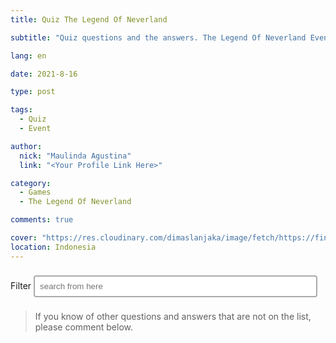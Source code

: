```yaml
---
title: Quiz The Legend Of Neverland

subtitle: "Quiz questions and the answers. The Legend Of Neverland Event."

lang: en

date: 2021-8-16

type: post

tags:
  - Quiz
  - Event

author:
  nick: "Maulinda Agustina"
  link: "<Your Profile Link Here>"

category:
  - Games
  - The Legend Of Neverland

comments: true

cover: "https://res.cloudinary.com/dimaslanjaka/image/fetch/https://findurthing.com/wp-content/uploads/2021/01/SCENIC-QUIZ.jpg"
location: Indonesia
---
```


<style>
[id*="questions-filter"] li:not([data-id]) {
  display: none;
}

[id*="questions"] li {
  display: block;
  /*text-transform: lowercase;*/
}

[id*="questions"] li:first-letter {
  text-transform: uppercase;
}

input[type="text"] {
  width: 90%;
  border: 2px solid #aaa;
  border-radius: 4px;
  margin: 8px 0;
  outline: none;
  padding: 8px;
  box-sizing: border-box;
  transition: 0.3s;
  display: inline-block;
}

input[type="text"]:focus {
  border-color: dodgerBlue;
  box-shadow: 0 0 8px 0 dodgerBlue;
}
</style>

<div class="container">
  <label for="search-questions">Filter</label>
  <input autocomplete="chrome-off" type="text" id="search-questions" class="form-control" placeholder="search from here">
</div>

<ul id="questions">
  <!-- include Quiz/quiz.txt -->
</ul>

<blockquote>
  If you know of other questions and answers that are not on the list, please comment below.
</blockquote>

<script>
loadJScript(
  "https://cdnjs.cloudflare.com/ajax/libs/jquery/3.6.0/jquery.min.js",
  jQueryMethod
);

//this function will work cross-browser for loading scripts asynchronously
function loadJScript(src, callback) {
  var s, r, t;
  r = false;
  s = document.createElement("script");
  s.type = "text/javascript";
  s.src = src;
  s.onload = s.onreadystatechange = function () {
    //console.log( this.readyState ); //uncomment this line to see which ready states are called.
    if (!r && (!this.readyState || this.readyState == "complete")) {
      r = true;
      callback();
    }
  };
  t = document.getElementsByTagName("script")[0];
  t.parentNode.insertBefore(s, t);
}

function escapeRegExp(string) {
  return string.replace(/[.*+?^${}()|[\]\\]/g, "\\$&"); // $& means the whole matched string
}

const quizUrl =
  "https://dimaslanjaka-cors.herokuapp.com/https://raw.githubusercontent.com/dimaslanjaka/dimaslanjaka.github.io/compiler/src-posts/The%20Legend%20Of%20Neverland/Quiz/quiz.txt";
let quizSrc = [];

function jQueryMethod() {
  const processLi = function () {
    // ul questions
    const questions = document.getElementById("questions");
    const inputSearch = document.getElementById("search-questions");

    jQuery("#search-questions").keyup(function () {
      var filter = jQuery(this).val();
      let listQuiz = jQuery("ul[id*='questions'] li");
      listQuiz.each(function (index) {
        const searchWild =
          jQuery(this)
            .text()
            .search(new RegExp(escapeRegExp(filter), "gmi")) < 0;
        const searchFirst =
          jQuery(this)
            .text()
            .search(new RegExp("^" + escapeRegExp(filter), "gmi")) < 0;
        if (searchFirst) {
          jQuery(this).hide();
        } else {
          jQuery(this).show();
          // move to first position
          jQuery(this).prependTo(jQuery("ul[id*='questions']"));
        }
        if (searchWild) {
          jQuery(this).hide();
        } else {
          jQuery(this).show();
        }
      });
    });
  };

  // clean orphan text
  $("#questions").text('');
  // remove existing li's
  $("#questions li").remove();

  $.get(quizUrl).then(function (data) {
    if (data) {
      const split = data.split("\n");
      quizSrc = quizSrc.concat(split);
      quizSrc.map(function (str) {
        const li = document.createElement("li");
        li.innerHTML = str;
        document.getElementById("questions").appendChild(li);
      });
    }
    processLi();
  });
}
</script>
